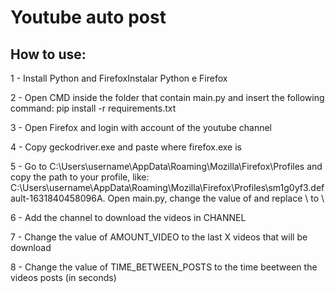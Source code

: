 # Youtube auto post

## How to use:
1 - Install Python and FirefoxInstalar Python e Firefox

2 - Open CMD inside the folder that contain main.py and insert the following command: pip install -r requirements.txt

3 - Open Firefox and login with account of the youtube channel

4 - Copy geckodriver.exe and paste where firefox.exe is

5 - Go to C:\Users\username\AppData\Roaming\Mozilla\Firefox\Profiles and copy the path to your profile, like: 
C:\Users\username\AppData\Roaming\Mozilla\Firefox\Profiles\sm1g0yf3.default-1631840458096A. Open main.py, change the value of and replace \ to \\ 

6 - Add the channel to download the videos in CHANNEL

7 - Change the value of AMOUNT_VIDEO to the last X videos that will be download

8 - Change the value of TIME_BETWEEN_POSTS to the time beetween the videos posts (in seconds)